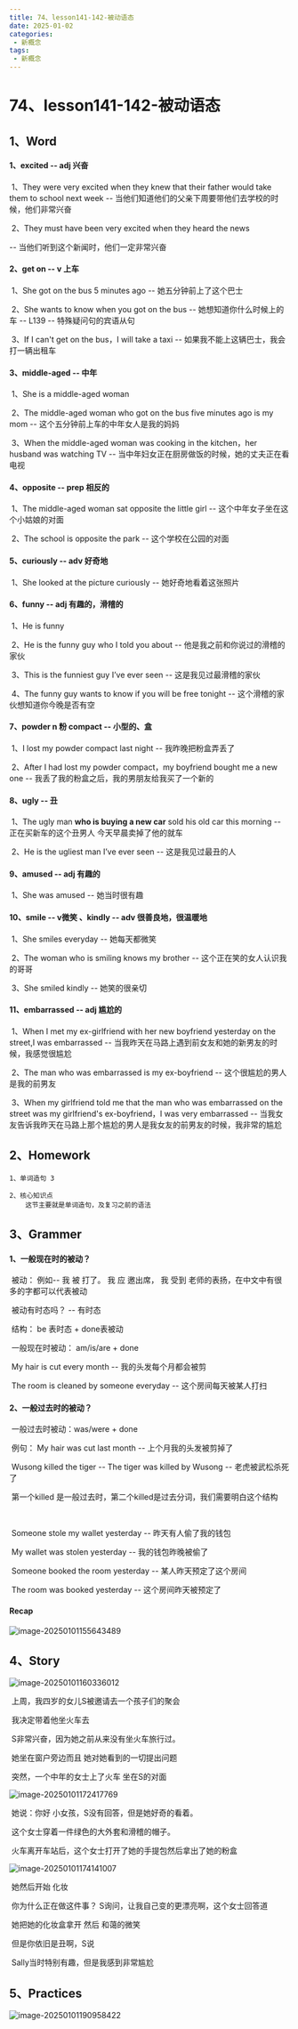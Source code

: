 ```yaml
---
title: 74、lesson141-142-被动语态
date: 2025-01-02
categories:
 - 新概念
tags:
 - 新概念
---
```




# 74、lesson141-142-被动语态



## 1、Word

#### 	1、excited -- adj  兴奋

​	1、They were very excited when they knew that their father would take them to school next week -- 当他们知道他们的父亲下周要带他们去学校的时候，他们非常兴奋

​	2、They must have been very excited when they heard the news

 -- 当他们听到这个新闻时，他们一定非常兴奋



#### 	2、get on -- v 上车

​	1、She got on the bus 5 minutes ago -- 她五分钟前上了这个巴士

​	2、She wants to know when you got on the bus -- 她想知道你什么时候上的车 -- L139 -- 特殊疑问句的宾语从句

​	3、If I can't get on the bus，I will take a taxi -- 如果我不能上这辆巴士，我会打一辆出租车



#### 	3、middle-aged -- 中年

​	1、She is a middle-aged woman 

​	2、The middle-aged woman who got on the bus five minutes ago is my mom -- 这个五分钟前上车的中年女人是我的妈妈

​	3、When the middle-aged woman was cooking in the kitchen，her husband was watching TV -- 当中年妇女正在厨房做饭的时候，她的丈夫正在看电视



#### 	4、opposite -- prep 相反的

​	1、The middle-aged woman sat opposite the little girl -- 这个中年女子坐在这个小姑娘的对面

​	2、The school is opposite the park -- 这个学校在公园的对面



#### 	5、curiously -- adv 好奇地

​	1、She looked at the picture curiously -- 她好奇地看着这张照片



#### 	6、funny -- adj 有趣的，滑稽的

​	1、He is funny

​	2、He is the funny guy who I told you about -- 他是我之前和你说过的滑稽的家伙

​	3、This is the funniest guy I’ve ever seen -- 这是我见过最滑稽的家伙

​	4、The funny guy wants to know if you will be free tonight -- 这个滑稽的家伙想知道你今晚是否有空



#### 	7、powder n 粉 compact --  小型的、盒

​	1、I lost my powder compact last night -- 我昨晚把粉盒弄丢了

​	2、After I had lost my powder compact，my boyfriend bought me a new one -- 我丢了我的粉盒之后，我的男朋友给我买了一个新的



#### 	8、ugly -- 丑

​	1、The ugly man **who is buying a new car** sold his old car this morning -- 正在买新车的这个丑男人 今天早晨卖掉了他的就车

​	2、He is the ugliest man I’ve ever seen -- 这是我见过最丑的人





#### 	9、amused -- adj 有趣的

​	1、She was amused -- 她当时很有趣 



#### 	10、smile -- v微笑 、kindly -- adv 很善良地，很温暖地

​	1、She smiles everyday -- 她每天都微笑

​	2、The woman who is smiling knows my brother -- 这个正在笑的女人认识我的哥哥

​	3、She smiled kindly -- 她笑的很亲切



#### 	11、embarrassed -- adj 尴尬的

​	1、When I met my ex-girlfriend with her new boyfriend yesterday on the street,I was embarrassed -- 当我昨天在马路上遇到前女友和她的新男友的时候，我感觉很尴尬

​	2、The man who was embarrassed is my ex-boyfriend -- 这个很尴尬的男人是我的前男友

​	3、When my girlfriend told me that the man who was embarrassed on the street was my girlfriend's ex-boyfriend，I was very embarrassed -- 当我女友告诉我昨天在马路上那个尴尬的男人是我女友的前男友的时候，我非常的尴尬





## 2、Homework

```
1、单词造句 3

2、核心知识点
	这节主要就是单词造句，及复习之前的语法
```



## 3、Grammer

#### 	1、一般现在时的被动？

​	被动： 例如-- 我 被 打了。 我 应 邀出席， 我 受到 老师的表扬，在中文中有很多的字都可以代表被动

​	被动有时态吗？ -- 有时态

​	结构： be 表时态 + done表被动

​	一般现在时被动： am/is/are + done 

​								My hair is cut every month -- 我的头发每个月都会被剪

​								The room is cleaned by someone everyday -- 这个房间每天被某人打扫











#### 	2、一般过去时的被动？

​	一般过去时被动：was/were + done

​		例句：	My hair was cut last month -- 上个月我的头发被剪掉了

​						Wusong killed the tiger -- The tiger was killed by Wusong -- 老虎被武松杀死了

​						第一个killed 是一般过去时，第二个killed是过去分词，我们需要明白这个结构

​	

​		Someone stole my wallet yesterday -- 昨天有人偷了我的钱包

​		My wallet was stolen yesterday -- 我的钱包昨晚被偷了



​		Someone booked the room yesterday -- 某人昨天预定了这个房间

​		The room was booked yesterday -- 这个房间昨天被预定了



#### 	Recap

![image-20250101155643489](./../../.vuepress/public/images/image-20250101155643489.png)





## 4、Story

![image-20250101160336012](./../../.vuepress/public/images/image-20250101160336012.png)

​	上周，我四岁的女儿S被邀请去一个孩子们的聚会

​	我决定带着他坐火车去

​	S非常兴奋，因为她之前从来没有坐火车旅行过。

​	她坐在窗户旁边而且 她对她看到的一切提出问题

​	突然，一个中年的女士上了火车 坐在S的对面



![image-20250101172417769](./../../.vuepress/public/images/image-20250101172417769.png)

​	她说：你好 小女孩，S没有回答，但是她好奇的看着。

​	这个女士穿着一件绿色的大外套和滑稽的帽子。

​	火车离开车站后，这个女士打开了她的手提包然后拿出了她的粉盒



![image-20250101174141007](./../../.vuepress/public/images/image-20250101174141007.png)

​	她然后开始 化妆

​	你为什么正在做这件事？ S询问，让我自己变的更漂亮啊，这个女士回答道

​	她把她的化妆盒拿开 然后 和蔼的微笑

​	但是你依旧是丑啊，S说

​	Sally当时特别有趣，但是我感到非常尴尬





## 5、Practices

![image-20250101190958422](./../../.vuepress/public/images/image-20250101190958422.png)



 











































































​	









​	









​	











































































